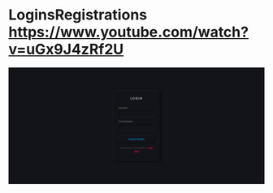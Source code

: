 # LoginsRegistrations https://www.youtube.com/watch?v=uGx9J4zRf2U
<p align="center">
  <img src="preview.png" alt="preview del proyecto"  width="1600">
</p>

